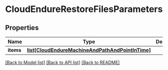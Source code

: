 # CloudEndureRestoreFilesParameters

## Properties
Name | Type | Description | Notes
------------ | ------------- | ------------- | -------------
**items** | [**list[CloudEndureMachineAndPathAndPointInTime]**](CloudEndureMachineAndPathAndPointInTime.md) |  | [optional]

[[Back to Model list]](API_README.md#documentation-for-models) [[Back to API list]](API_README.md#documentation-for-api-endpoints) [[Back to README]](API_README.md)

